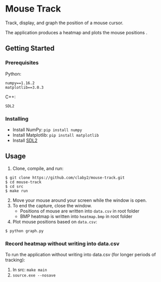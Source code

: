 # Mouse Track
Track, display, and graph the position of a mouse cursor.

The application produces a heatmap and plots the mouse positions .

## Getting Started

### Prerequisites

Python:
```
numpy==1.16.2
matplotlib==3.0.3
```

C++:
```
SDL2
```

### Installing

* Install NumPy: `pip install numpy`
* Install Matplotlib: `pip install matplotlib`
* Install [SDL2](http://libsdl.org/download-2.0.php)

## Usage

1. Clone, compile, and run:
```
$ git clone https://github.com/claby2/mouse-track.git
$ cd mouse-track
$ cd src
$ make run
```
2. Move your mouse around your screen while the window is open.
3. To end the capture, close the window.
    - Positions of mouse are written into `data.csv` in root folder
    - BMP heatmap is written into `heatmap.bmp` in root folder
4. Plot mouse positions based on `data.csv`:
```
$ python graph.py
```

### Record heatmap without writing into data.csv
To run the application without writing into data.csv (for longer periods of tracking):
1. In src: `make main`
2. `source.exe --nosave`